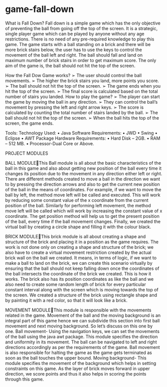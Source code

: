 # game-fall-down

What is Fall Down?
Fall down is a simple game which has the only objective of preventing the ball from going 
off the top of the screen. It is a strategic, single player game which can be played by 
anyone without any age restrictions. There is no need of any pre-required knowledge to 
play this game. The game starts with a ball standing on a brick and there will be more
brick stairs below, the user has to use the keys to control the movement of the ball left and 
right. The ball should fall and land on maximum number of brick stairs in order to get 
maximum score. The only aim of the game is, the ball should not hit the top of the screen.

How the Fall Dow Game works?
➢ The user should control the ball movements.
➢ The higher the brick stairs you land, more points you score.
➢ The ball should not hit the top of the screen.
➢ The game ends when you hit the top of the screen.
➢ The final score is calculated based on the total number of stairs you landed.
How to play the game?
➢ The player can start the game by moving the ball in any direction.
➢ They can control the ball’s movement by pressing the left and right arrow keys.
➢ The score is calculated by counting the total number of stairs landed by the ball.
➢ The ball should not hit the top of the screen.
➢ When the ball hits the top of the screen, the game ends.

Tools:
Technology Used:
• Java
Software Requirements:
• JWD
• Swing
• Eclipse
• AWT Package
Hardware Requirements:
• Hard Disk – 2GB.
• RAM – 512 MB.
• Processor-Dual Core or Above.

PROJECT MODULES

BALL MODULEThis Ball module is all about the basic characteristics of the ball in this game and also 
about getting new position of the ball every time it changes its position due to the 
movement in any direction either left or right. There are different methods created to move 
a ball in the direction we want to by pressing the direction arrows and also to get the 
current new position of the ball in the means of coordinates. For example, if we want to 
move the ball by left, the method move left will be called and executed. This will work by 
reducing some constant value of the x coordinate from the current position of the ball. 
Similarly for performing left movement, the method move left will be called which will 
work by increasing the constant value of x coordinate. The get position method will help 
us to get the present position of the ball, every time if the ball movement changes. Finally, 
we created the virtual ball by creating a circle shape and filling it with the colour black.

BRICK MODULEThis brick module is all about creating a shape and structure of the brick and placing it in a 
position as the game requires. The work is not done only on creating a shape and structure 
of the brick; we also have to create a virtual movement restriction created by the actual 
brick wall on the ball we created. It means, in terms of logic, if we want to make a ball to 
land on the brick, we can create this scenario virtually by ensuring that the ball should not 
keep falling down once the coordinates of the ball intersects the coordinate of the brick we 
created. This is how it works. The brick also has its position coordinates as like the ball 
and we also need to create some random length of brick for every particular constant 
interval along with the screen which is moving towards the top of the screen. We created a 
structure of the brick using rectangle shape and by painting it with a red color, so that it 
will look like a brick.

MOVEMENT MODULEThis module is responsible with the movements related in the game. Movement of the ball 
and the moving background is an integral part of this game hence we can subdivide this 
section into first ball movement and next moving background. So let’s discuss on this one 
by one.
Ball movement- Using the navigation keys, we can set the movements of the ball using the 
java awt package. This module specifies the direction and uniformity in its movement. The 
ball can be navigated to left and right directions accordingly as per the requirements of the 
game. Ball movement is also responsible for halting the game as the game gets terminated 
as soon as the ball touches the upper bound.
Moving background- This module specifies the movement of the background which helps 
in setting constraints on this game. As the layer of brick moves forward in upper direction, 
we score points and thus it also helps in scoring the points through this game.
